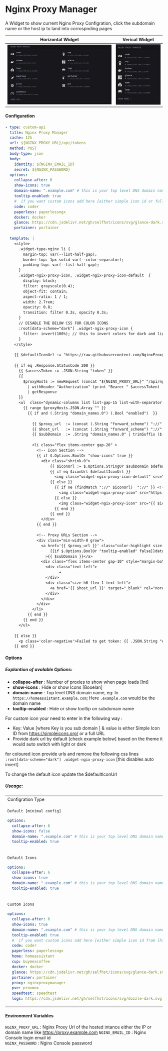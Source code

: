 # Nginx Proxy Manager

A Widget to show current Nginx Proxy Configration, click the subdomain name or the host ip to land into corrospnding pages

| Horizontal Widget               |               Verical Widget                |
| ------------------------------- | :-----------------------------------------: |
| ![2 column widget](preview.png) | ![Single column Widget](preview-single.png) |

#### Configuration

```yaml
- type: custom-api
  title: Nginx Proxy Manager
  cache: 12h
  url: ${NGINX_PROXY_URL}/api/tokens
  method: POST
  body-type: json
  body:
    identity: ${NGINX_EMAIL_ID}
    secret: ${NGINX_PASSWORD}
  options:
    collapse-after: 6
    show-icons: true
    domain-name: ".example.com" # this is your top level DNS domain name
    tooltip-enabled: true
    #  if you want custom icons add here [either simple icon id or full url]
    code: coder
    paperless: paperlessngx
    docker: docker
    glance: https://cdn.jsdelivr.net/gh/selfhst/icons/svg/glance-dark.svg
    portainer: portainer

  template: |
    <style>
      .widget-type-nginx li {
        margin-top: var(--list-half-gap); 
        border-top: 1px solid var(--color-separator);
        padding-top: var(--list-half-gap);
      }
      .widget-ngix-proxy-icon, .widget-ngix-proxy-icon-default  {
        display: block;
        filter: grayscale(0.4);
        object-fit: contain;
        aspect-ratio: 1 / 1;
        width: 2.7rem;
        opacity: 0.8;
        transition: filter 0.3s, opacity 0.3s;
      }
      // DISABLE THE BELOW CSS FOR COLOR ICONS 
      :root[data-scheme="dark"] .widget-ngix-proxy-icon {
        filter: invert(100%); // this to invert colors for dark and light theme 
      } 
    </style>

    {{ $defaultIconUrl := "https://raw.githubusercontent.com/NginxProxyManager/nginx-proxy-manager/refs/heads/develop/docs/src/public/logo.svg" }}
       
    {{ if eq .Response.StatusCode 200 }}
      {{ $accessToken := .JSON.String "token" }}
      {{
        $proxyHosts := newRequest (concat "${NGINX_PROXY_URL}" "/api/nginx/proxy-hosts")
          | withHeader "Authorization" (print "Bearer " $accessToken)
          | getResponse
      }}
      <ul  class="dynamic-columns list list-gap-15 list-with-separator  collapsible-container"  data-collapse-after="{{ .Options.IntOr "collapse-after" 6 }}">
        {{ range $proxyHosts.JSON.Array "" }}
          {{ if and (.String "domain_names.0") (.Bool "enabled")  }}
            
            {{ $proxy_url  := (concat (.String "forward_scheme") "://" (.String "domain_names.0") ) }}
            {{ $host_url   := (concat (.String "forward_scheme") "://" (.String "forward_host") ":" (.String "forward_port") ) }}
            {{ $subDomain  := .String "domain_names.0" | trimSuffix ($.Options.StringOr "domain-name" "") }}

            <li class="flex items-center gap-20" >
              <!-- Icon Section -->
              {{ if $.Options.BoolOr "show-icons" true }}
                <div class="shrink-0">
                    {{ $iconUrl := $.Options.StringOr $subDomain $defaultIconUrl}}
                    {{ if eq $iconUrl $defaultIconUrl }}
                      <img class="widget-ngix-proxy-icon-default" src="{{ $defaultIconUrl }}" loading="lazy">
                    {{ else }}
                      {{ if ne (findMatch "://" $iconUrl)  "://" }} <!-- check if url is NOT provided -->
                        <img class="widget-ngix-proxy-icon" src="https://simpleicons.org/icons/{{$iconUrl}}.svg" loading="lazy">
                      {{ else }}
                        <img class="widget-ngix-proxy-icon" src="{{ $iconUrl }}" loading="lazy">
                      {{ end }}
                    {{ end }}
                </div>
              {{ end }}

              <!-- Proxy URLs Section -->
              <div class="min-width-0 grow">
                <a href='{{ $proxy_url }}' class="color-highlight size-title-dynamic block" style="display: inline;" target="_blank" rel="noreferrer"
                    {{if $.Options.BoolOr "tooltip-enabled" false}}data-popover-type="text" data-popover-text="{{$proxy_url}}"{{end}}
                  >{{ $subDomain }}</a>
                <div class="flex items-center gap-10" style="margin-bottom: 5px">
                  <div class="text-left">
                        ➔
                  </div>
                  <div class="size-h6 flex-1 text-left">
                    <a href='{{ $host_url }}' target="_blank" rel="noreferrer">{{ $host_url }}</a>
                  </div>
                </div>
              </div>
            </li>
          {{ end }}
        {{ end }}
      </ul>

    {{ else }}
      <p class='color-negative'>Failed to get token: {{ .JSON.String "error.message" }} ({{ $.Response.Status }}) </p>
    {{ end }}
```

#### Options

##### Explantion of avalable Options:

- **collapse-after** : Number of proxies to show when page loads [Int]
- **show-icons** : Hide or show Icons [Booelan]
- **domain-name** : Top level DNS domain name, eg: In `https://homeassistant.example.com`; Here `.example.com` would be the domain name
- **tooltip-enabled** : Hide or show tooltip on subdomain name

For custom icon your need to enter in the following way :

- Key: Value [where Key is you sub domain ] & value is either Simple Icon ID from https://simpleicons.org/ or a full URL
- Provide dark url by default [check example below] based on the theme it would auto switch with light or dark

for coloured icon provide urls and remove the following css lines `:root[data-scheme="dark"] .widget-ngix-proxy-icon` [this disables auto invert]

To change the default icon update the $defaultIconUrl

##### Useage:

<table>
<tr>
<td>Configration Type</td>
<td>Preview</td>
</tr>

<tr>
<td>

`Default [minimal config]`

```yaml
options:
  collapse-after: 6
  show-icons: false
  domain-name: ".example.com" # this is your top level DNS domain name
  tooltip-enabled: true
```

</td>
<td>

![No Icons ](preview-no-icon.png)

</td>
</tr>

<tr>
<td>

`Default Icons`

```yaml
options:
  collapse-after: 6
  show-icons: true
  domain-name: ".example.com" # this is your top level DNS domain name
  tooltip-enabled: true
```

</td>
<td>

![Default Icon Preview](preview-default-icon.png)

</td>
</tr>

<tr>
<td>

`Custom Icons`

```yaml
options:
  collapse-after: 6
  show-icons: true
  domain-name: ".example.com" # this is your top level DNS domain name
  tooltip-enabled: true
  #  if you want custom icons add here [either simple icon id from [https://simpleicons.org/] or full url]
  code: coder
  paperless: paperlessngx
  home: homeassistant
  cup: buymeacoffee
  docker: docker
  glance: https://cdn.jsdelivr.net/gh/selfhst/icons/svg/glance-dark.svg
  portainer: portainer
  proxy: nginxproxymanager
  pve: proxmox
  speedtest: speedtest
  logs: https://cdn.jsdelivr.net/gh/selfhst/icons/svg/dozzle-dark.svg
```

</td>
<td>

![Custom Icon Prevewie ](preview-custom-icon.png)

</td>
</tr>
</table>

#### Environment Variables

`NGINX_PROXY_URL` : Nginx Proxy Url of the hosted intance either the IP or domain name like https://proxy.example.com
`NGINX_EMAIL_ID` : Nginx Console login email id  
`NGINX_PASSWORD` : Nginx Console password
